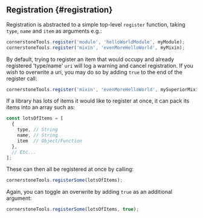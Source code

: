 ## Registration {#registration}

Registration is abstracted to a simple top-level `register` function, taking `type`, `name` and `item` as arguments e.g.:

```js
cornerstoneTools.register('module', 'helloWorldModule', myModule);
cornerstoneTools.register('mixin', 'evenMoreHelloWorld', myMixin);
```

By default, trying to register an item that would occupy and already registered 'type/name' `uri` will log a warning and cancel registration. If you wish to overwrite a uri, you may do so by adding `true` to the end of the register call:

```js
cornerstoneTools.register('mixin', 'evenMoreHelloWorld', mySuperiorMixin, true);
```

If a library has lots of items it would like to register at once, it can pack its items into an array such as:

```js
const lotsOfItems = [
  {
    type, // String
    name, // String
    item  // Object/Function
  },
  // Etc...
];
```

These can then all be registered at once by calling:

```js
cornerstoneTools.registerSome(lotsOfItems);
```

Again, you can toggle an overwrite by adding `true` as an additional argument:

```js
cornerstoneTools.registerSome(lotsOfItems, true);
```

